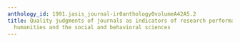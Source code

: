 ```yaml
---
anthology_id: 1991.jasis_journal-ir0anthology0volumeA42A5.2
title: Quality judgments of journals as indicators of research performance in the
  humanities and the social and behavioral sciences
---
```

